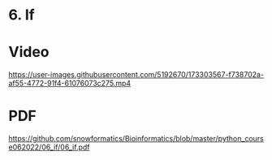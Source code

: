 # 6. If





# Video

https://user-images.githubusercontent.com/5192670/173303567-f738702a-af55-4772-91f4-61076073c275.mp4

# PDF

https://github.com/snowformatics/Bioinformatics/blob/master/python_course062022/06_if/06_if.pdf




